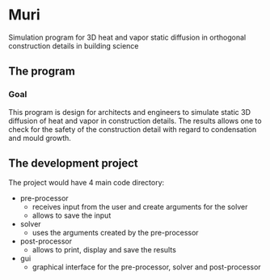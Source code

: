 # Muri
Simulation program for 3D heat and vapor static diffusion in orthogonal construction details in building science

## The program
### Goal
This program is design for architects and engineers to simulate static 3D diffusion of heat and vapor in construction details. The results allows one to check for the safety of the construction detail with regard to condensation and mould growth.

## The development project
The project would have 4 main code directory:
- pre-processor
  - receives input from the user and create arguments for the solver
  - allows to save the input
- solver
  - uses the arguments created by the pre-processor
- post-processor
  - allows to print, display and save the results
- gui
  - graphical interface for the pre-processor, solver and post-processor
